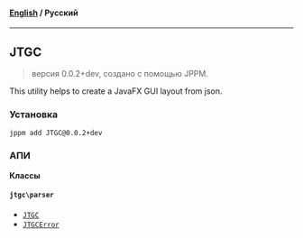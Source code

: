 #### [English](README.md) / **Русский**

---

## JTGC
> версия 0.0.2+dev, создано с помощью JPPM.

This utility helps to create a JavaFX GUI layout from json.

### Установка
```
jppm add JTGC@0.0.2+dev
```

### АПИ
**Классы**

#### `jtgc\parser`

- [`JTGC`](https://github.com/jphp-group/JTGC/blob/master/api-docs/classes/jtgc/parser/JTGC.ru.md)
- [`JTGCError`](https://github.com/jphp-group/JTGC/blob/master/api-docs/classes/jtgc/parser/JTGCError.ru.md)